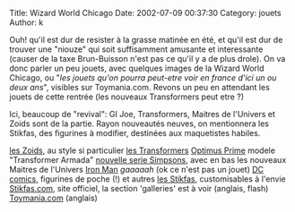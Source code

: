 Title: Wizard World Chicago
Date: 2002-07-09 00:37:30
Category: jouets
Author: k

Ouh! qu'il est dur de resister à la grasse matinée en été, et qu'il est dur de trouver une "niouze" qui soit suffisamment amusante et interessante (causer de la taxe Brun-Buisson n'est pas ce qu'il y a de plus drole).
On va donc parler un peu jouets, avec quelques images de la Wizard World Chicago, ou "*les jouets qu'on pourra peut-etre voir en france d'ici un ou deux ans*", visibles sur Toymania.com. Revons un peu en attendant les jouets de cette rentrée (les nouveaux Transformers peut etre ?)

Ici, beaucoup de "revival": GI Joe, Transformers, Maitres de l'Univers et Zoids sont de la partie.
Rayon nouveautés neuves, on mentionnera les Stikfas, des figurines à modifier, destinées aux maquetistes habiles.

[les Zoids](http://www.toymania.com/toyshows/wwchicago02/wwhasbrozoids.shtml), au style si particulier
[les Transformers](http://www.toymania.com/toyshows/wwchicago02/wwhasbrotf.shtml)
[Optimus Prime](http://www.toymania.com/toyshows/wwchicago02/full/wwhasbro35.shtml) modele "Transformer Armada"
[nouvelle serie Simpsons](http://www.toymania.com/toyshows/wwchicago02/full/wwdiamond4.shtml), avec en bas les nouveaux Maitres de l'Univers
[Iron Man](http://www.toymania.com/toyshows/wwchicago02/full/wwaross1.shtml) *gaaaaah* (ok ce n'est pas un jouet)
[DC comics](http://www.toymania.com/toyshows/wwchicago02/wwdcd.shtml), figurines de poche (!) et autres
[les Stikfas](http://www.toymania.com/toyshows/wwchicago02/wwstikfas.shtml), customisables à l'envie
[Stikfas.com](http://www.stikfas.com/), site officiel, la section 'galleries' est à voir (anglais, flash)
[Toymania.com](http://www.toymania.com) (anglais)